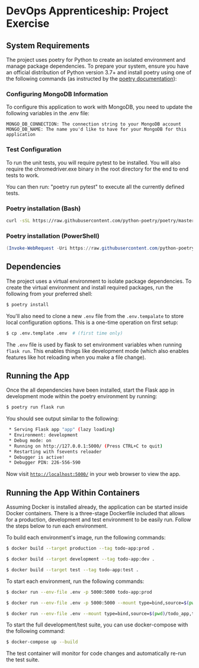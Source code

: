 # DevOps Apprenticeship: Project Exercise

## System Requirements

The project uses poetry for Python to create an isolated environment and manage package dependencies. To prepare your system, ensure you have an official distribution of Python version 3.7+ and install poetry using one of the following commands (as instructed by the [poetry documentation](https://python-poetry.org/docs/#system-requirements)):

### Configuring MongoDB Information

To configure this application to work with MongoDB, you need to update the following variables in the .env file:

    MONGO_DB_CONNECTION: The connection string to your MongoDB account
    MONGO_DB_NAME: The name you'd like to have for your MongoDB for this application

### Test Configuration

To run the unit tests, you will require pytest to be installed. You will also require the chromedriver.exe binary in the root directory for
the end to end tests to work.

You can then run: "poetry run pytest" to execute all the currently defined tests. 


### Poetry installation (Bash)

```bash
curl -sSL https://raw.githubusercontent.com/python-poetry/poetry/master/get-poetry.py | python
```

### Poetry installation (PowerShell)

```powershell
(Invoke-WebRequest -Uri https://raw.githubusercontent.com/python-poetry/poetry/master/get-poetry.py -UseBasicParsing).Content | python
```

## Dependencies

The project uses a virtual environment to isolate package dependencies. To create the virtual environment and install required packages, run the following from your preferred shell:

```bash
$ poetry install
```

You'll also need to clone a new `.env` file from the `.env.tempalate` to store local configuration options. This is a one-time operation on first setup:

```bash
$ cp .env.template .env  # (first time only)
```

The `.env` file is used by flask to set environment variables when running `flask run`. This enables things like development mode (which also enables features like hot reloading when you make a file change). 

## Running the App

Once the all dependencies have been installed, start the Flask app in development mode within the poetry environment by running:
```bash
$ poetry run flask run
```

You should see output similar to the following:
```bash
 * Serving Flask app "app" (lazy loading)
 * Environment: development
 * Debug mode: on
 * Running on http://127.0.0.1:5000/ (Press CTRL+C to quit)
 * Restarting with fsevents reloader
 * Debugger is active!
 * Debugger PIN: 226-556-590
```
Now visit [`http://localhost:5000/`](http://localhost:5000/) in your web browser to view the app.

## Running the App Within Containers

Assuming Docker is installed already, the application can be started inside Docker containers. There is a three-stage Dockerfile included that allows for a production, development and test environment to be easily run. Follow the steps below to run each environment.

To build each environment's image, run the following commands:

```bash
$ docker build --target production --tag todo-app:prod .
```
```bash
$ docker build --target development --tag todo-app:dev .
```
```bash
$ docker build --target test --tag todo-app:test .
```

To start each environment, run the following commands:

```bash
$ docker run --env-file .env -p 5000:5000 todo-app:prod 
```
```bash
$ docker run --env-file .env -p 5000:5000 --mount type=bind,source=$(pwd)/todo_app,target=/app/todo_app todo-app:dev 
```
```bash
$ docker run --env-file .env --mount type=bind,source=$(pwd)/todo_app,target=/app/todo_app todo-app:test 
```

To start the full development/test suite, you can use docker-compose with the following command:
```bash
$ docker-compose up --build 
```
The test container will monitor for code changes and automatically re-run the test suite.

